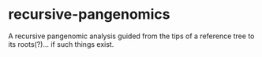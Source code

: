 # recursive-pangenomics
A recursive pangenomic analysis guided from the tips of a reference tree to its roots(?)... if such things exist.
